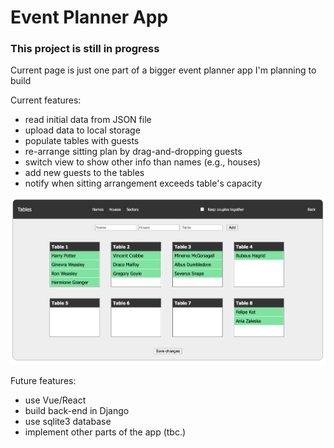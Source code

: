 # Event Planner App

### This project is still in progress
Current page is just one part of a bigger event planner app I'm planning to build

Current features:
* read initial data from JSON file
* upload data to local storage
* populate tables with guests
* re-arrange sitting plan by drag-and-dropping guests
* switch view to show other info than names (e.g., houses)
* add new guests to the tables
* notify when sitting arrangement exceeds table's capacity

![screenshot](static/screenshot_2022-08-03.png)

Future features:
* use Vue/React
* build back-end in Django
* use sqlite3 database
* implement other parts of the app (tbc.)